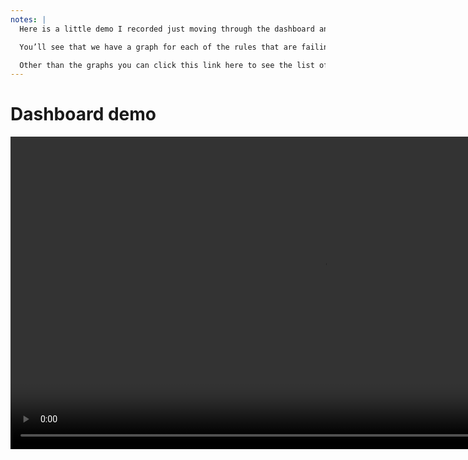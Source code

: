 ```yaml
---
notes: |
  Here is a little demo I recorded just moving through the dashboard and showing it off. Firstly you will notice the awesome styling of this dark mode. Major props to Anne-Greeth for this. And a little birdy tells me that she will be talking a little bit about designing for dark-mode so watch this space.

  You’ll see that we have a graph for each of the rules that are failing. In this demo you can see that I’m not doing very well at improving the situation, it’s for one of my lesser contributed-to projects. But you can see that we have a contiguous graph from our first data point until “today”, this is actually filling in any gaps that you might have if you haven’t actually built it every day. You can also switch to week view and month view. You’ll see that everything on this graph started out in month view, it does this automatically once something crosses a certain threshold (and Anne-Greeth also contributed the month view so thanks again for that).

  Other than the graphs you can click this link here to see the list of all the files that still need to be improved. This is just here in case you wanted to cross reference or something, but really this app is all about the graphs!!  
---
```


# Dashboard demo

<video data-autoplay muted playsinline loop style="height: 500px;" src="/images/dashboard-demo.webm"></video>
